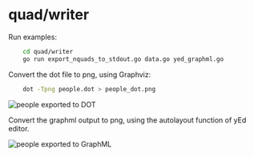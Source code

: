 quad/writer
===========

Run examples:

```bash
    cd quad/writer
    go run export_nquads_to_stdout.go data.go yed_graphml.go
```

Convert the dot file to png, using Graphviz:

```bash
    dot -Tpng people.dot > people_dot.png
```

![people exported to DOT](./writer/people_dot.png)

Convert the graphml output to png, using the autolayout function of yEd editor.

![people exported to GraphML](./writer/people_graphml.png)
